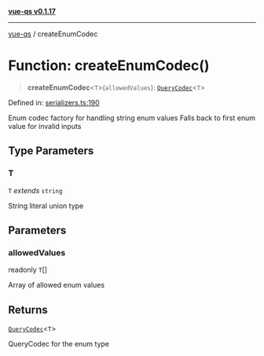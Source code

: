 [**vue-qs v0.1.17**](../README.md)

***

[vue-qs](../README.md) / createEnumCodec

# Function: createEnumCodec()

> **createEnumCodec**\<`T`\>(`allowedValues`): [`QueryCodec`](../type-aliases/QueryCodec.md)\<`T`\>

Defined in: [serializers.ts:190](https://github.com/iamsomraj/vue-qs/blob/b89690c4cfcb78328e659968e3c7235730988be4/src/serializers.ts#L190)

Enum codec factory for handling string enum values
Falls back to first enum value for invalid inputs

## Type Parameters

### T

`T` *extends* `string`

String literal union type

## Parameters

### allowedValues

readonly `T`[]

Array of allowed enum values

## Returns

[`QueryCodec`](../type-aliases/QueryCodec.md)\<`T`\>

QueryCodec for the enum type
